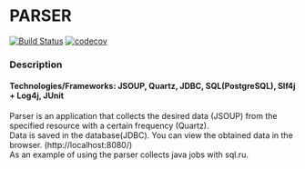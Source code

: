 # PARSER
[![Build Status](https://travis-ci.org/magidin91/job4j_grabber.svg?branch=master)](https://travis-ci.org/magidin91/job4j_grabber)
[![codecov](https://codecov.io/gh/magidin91/job4j_grabber/branch/master/graph/badge.svg)](https://codecov.io/gh/magidin91/job4j_grabber)

### Description

#### Technologies/Frameworks: JSOUP, Quartz, JDBC, SQL(PostgreSQL), Slf4j + Log4j, JUnit


Parser is an application that collects the desired data (JSOUP) from the specified resource with a certain frequency (Quartz).  
Data is saved in the database(JDBC). You can view the obtained data in the browser. (http://localhost:8080/)  
As an example of using the parser collects java jobs with sql.ru.




